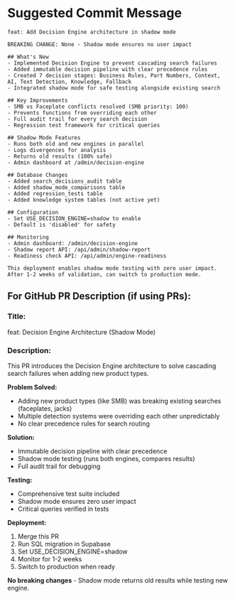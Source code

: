 # Suggested Commit Message

```
feat: Add Decision Engine architecture in shadow mode

BREAKING CHANGE: None - Shadow mode ensures no user impact

## What's New
- Implemented Decision Engine to prevent cascading search failures
- Added immutable decision pipeline with clear precedence rules
- Created 7 decision stages: Business Rules, Part Numbers, Context, AI, Text Detection, Knowledge, Fallback
- Integrated shadow mode for safe testing alongside existing search

## Key Improvements
- SMB vs Faceplate conflicts resolved (SMB priority: 100)
- Prevents functions from overriding each other
- Full audit trail for every search decision
- Regression test framework for critical queries

## Shadow Mode Features
- Runs both old and new engines in parallel
- Logs divergences for analysis
- Returns old results (100% safe)
- Admin dashboard at /admin/decision-engine

## Database Changes
- Added search_decisions_audit table
- Added shadow_mode_comparisons table
- Added regression_tests table
- Added knowledge system tables (not active yet)

## Configuration
- Set USE_DECISION_ENGINE=shadow to enable
- Default is 'disabled' for safety

## Monitoring
- Admin dashboard: /admin/decision-engine
- Shadow report API: /api/admin/shadow-report
- Readiness check API: /api/admin/engine-readiness

This deployment enables shadow mode testing with zero user impact.
After 1-2 weeks of validation, can switch to production mode.
```

## For GitHub PR Description (if using PRs):

### Title: 
feat: Decision Engine Architecture (Shadow Mode)

### Description:
This PR introduces the Decision Engine architecture to solve cascading search failures when adding new product types.

**Problem Solved:**
- Adding new product types (like SMB) was breaking existing searches (faceplates, jacks)
- Multiple detection systems were overriding each other unpredictably
- No clear precedence rules for search routing

**Solution:**
- Immutable decision pipeline with clear precedence
- Shadow mode testing (runs both engines, compares results)
- Full audit trail for debugging

**Testing:**
- Comprehensive test suite included
- Shadow mode ensures zero user impact
- Critical queries verified in tests

**Deployment:**
1. Merge this PR
2. Run SQL migration in Supabase
3. Set USE_DECISION_ENGINE=shadow
4. Monitor for 1-2 weeks
5. Switch to production when ready

**No breaking changes** - Shadow mode returns old results while testing new engine.